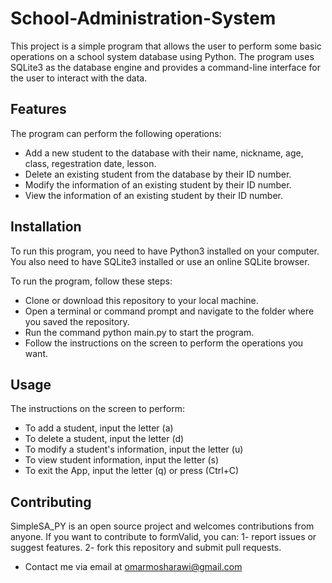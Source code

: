 # School-Administration-System

This project is a simple program that allows the user to perform some basic operations on a school system database using Python.
The program uses SQLite3 as the database engine and provides a command-line interface for the user to interact with the data.

## Features

The program can perform the following operations:
- Add a new student to the database with their name, nickname, age, class, regestration date, lesson.
- Delete an existing student from the database by their ID number.
- Modify the information of an existing student by their ID number.
- View the information of an existing student by their ID number.

## Installation
To run this program, you need to have Python3 installed on your computer.
You also need to have SQLite3 installed or use an online SQLite browser.

To run the program, follow these steps:
- Clone or download this repository to your local machine.
- Open a terminal or command prompt and navigate to the folder where you saved the repository.
- Run the command python main.py to start the program.
- Follow the instructions on the screen to perform the operations you want.

## Usage
The instructions on the screen to perform:
- To add a student, input the letter (a)
- To delete a student, input the letter (d)
- To modify a student's information, input the letter (u)
- To view student information, input the letter (s)
- To exit the App, input the letter (q) or press (Ctrl+C)

## Contributing
SimpleSA_PY is an open source project and welcomes contributions from anyone. If you want to contribute to formValid, you can:
1- report issues or suggest features.
2- fork this repository and submit pull requests.
- Contact me via email at omarmosharawi@gmail.com
